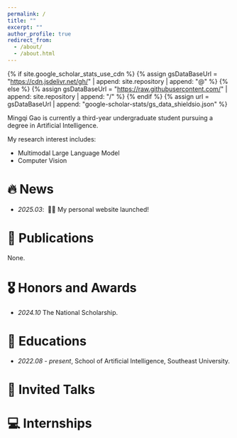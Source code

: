```yaml
---
permalink: /
title: ""
excerpt: ""
author_profile: true
redirect_from: 
  - /about/
  - /about.html
---
```


{% if site.google_scholar_stats_use_cdn %}
{% assign gsDataBaseUrl = "https://cdn.jsdelivr.net/gh/" | append: site.repository | append: "@" %}
{% else %}
{% assign gsDataBaseUrl = "https://raw.githubusercontent.com/" | append: site.repository | append: "/" %}
{% endif %}
{% assign url = gsDataBaseUrl | append: "google-scholar-stats/gs_data_shieldsio.json" %}

<span class='anchor' id='about-me'></span>
Mingqi Gao is currently a third-year undergraduate student pursuing a degree in Artificial Intelligence.

My research interest includes:
- Multimodal Large Language Model
- Computer Vision


# 🔥 News
- *2025.03*: &nbsp;🎉🎉  My personal website launched!

# 📝 Publications 
None.

# 🎖 Honors and Awards
- *2024.10* The National Scholarship. 

# 📖 Educations
- *2022.08 - present*, School of Artificial Intelligence, Southeast University.  

# 💬 Invited Talks
 

# 💻 Internships
